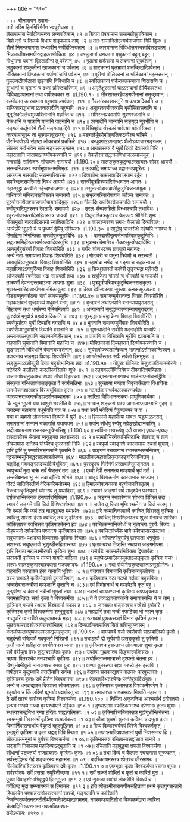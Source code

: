 +++
title = "१९०"

+++
श्रीनारायण उवाच-  
ततो लक्ष्मि हिमगिरिर्गर्गेण स्वपुरोधसा ।  
लेखयामास मेर्वादीनामन्त्र्य लग्नपत्रिकाम् ॥१ ॥
शिवाय प्रेषयामास ससामग्रीसुपत्रिकाम् ।  
विप्रो ददौ च तिलकं विधाय शङ्कराय ताम् ॥२ ॥
ततः सम्मानितोऽत्यर्थमाजगाम गिरिं द्विजः ।  
शैलो निमन्त्रयामास बन्ध्वादीन् सर्वदिक्स्थितान् ॥३ ॥
कारयामास विविधोत्तमस्वन्नादिसङ्ग्रहम् ।  
भिन्नजातीयसामग्रीरुद्वाहकरणोचिताः ॥४ ॥
तण्डुलानां चणकानां पृथुकानां बहून् बहून् ।  
गोधूमानां यवानां द्विदलादीनां तु पर्वतान् ॥५ ॥
गुडानां शर्कराणां च लवणानां सुपर्वतान् ।  
लड्डुकानां शष्कुलीनां खाजकानां च पर्वतान् ॥६ ॥
शाटकानां घृतभ्राणां शतच्छिद्रादिपर्वतान् ।  
मौक्तिकानां पिण्डकानां पर्पीणां चापि पर्वतान् ॥७ ॥
पूरीणां पोलिकानां च भर्जिकानां महत्स्तरान् ।  
फुल्लवटीपर्पटानां शृङ्गाणि विविधानि च ॥८ ॥
स्वस्तिकानां शर्कराक्तकणानां शिखराणि च ।  
दुग्धानां च घृतानां च दध्नां प्रमिष्टवारिणाम् ॥९ ॥
अमृतेक्षुरसानां चाऽऽसवानां दीर्घिकास्तथा ।  
विविधद्रवपानानां तथा वापीश्चकार सः ॥1.190.१० ॥
क्षीरसारतरहैयङ्गवीनानां समुच्छ्रयान् ।  
वल्मीकान् कारयामास बहुपक्वान्नपर्वतान् ॥११ ॥
नैकसंस्कारवस्तूनि शाकपत्रादिकानि च ।  
राजिकाराद्धभाजाऽऽरनालादीनि बहून्यपि ॥१२॥
अमूल्यस्वर्णवस्त्राणि बृसीसिंहासनानि च ।  
भूतूलिकोल्लेचमुख्यवितानानि महान्ति च ॥१३ ॥
मणिरत्नप्रकाराणि सुवर्णरजतानि च ।  
नैकधानि च पात्राणि यानानि वाहनानि च ॥१४॥
एवमादीनि चान्यानि सङ्गृह्य सुरभीणि च ।  
मङ्गलं कर्तुमारेभे शैलो मङ्गलकृद्दिने ॥१५॥
विधिपूर्वकसंस्कारं पार्वत्याः पर्वतस्त्रियः ।  
कारयामासुरथ तां भूषयामासुराजगुः ॥१६ ॥
मङ्गलैर्भूषणैर्माङ्गलिकद्रव्यैश्च चक्रिरे ।  
पौरस्त्रियोऽपि संहृष्टा लोकाचारं प्रचक्रिरे ॥१७॥
बन्धुवर्गाऽऽगमहृष्टः शैलोऽप्याचारमङ्गलम् ।  
सोत्सवं सर्वभावेन चक्रे मङ्गलमङ्गलम् ॥१८॥
आयातस्तत्र वै मूर्तो दिव्यो देवालयो गिरिः ।  
महारत्नानि चादायाऽनर्घ्योपकरणानि च ॥१९॥
नैकहीरकसद्रत्नमणिभ्राजत्समाजयुक् ।  
मन्दराद्रिः साभिजनः सोपायनः समाययौ ॥1.190.२०॥
सालङ्कृतकुटुम्बाऽस्ताचलः सोपद आययौ ।  
ससम्बन्धिजनः स्वर्णभूषारत्नमणिभृतः ॥११ ॥
उदयाद्रि समायाच्च बह्वानन्दप्रपूरितः ।  
आजगाम मलयाद्रिः सरत्नपरिवारकः ॥२२॥
दिव्यशोभः सकलत्रादिराजगाम दर्दुरः ।  
सपरिच्छदसपरिवारो निषध आययौ ॥२३॥
सस्त्रीपुत्रहिरण्यादिर्गन्धमादन आगतः ।  
महास्मृद्धः करवीरो महेन्द्रश्चाजगाम ह ॥२४॥
ससुतस्त्रीदासदासीकुटुम्बिजनसंयुतः ।  
पारियात्रो मणिरत्नखनिस्तत्र समाययौ ॥२५॥
सभृत्यपरिवारोपायनः क्रौञ्चः समागतः ।  
पुरुषोत्तमशैलश्चाजगामोपायनादियुक् ॥२६॥
नीलाद्रिः सपरिवारोपायनादिः समाययौ ।  
स्त्रीपुत्रादियुतस्तत्र रैवताद्रिः समाययौ ॥२७॥
उरलः सैन्यसहितो विन्ध्यश्चापि तथाविधः ।  
बहुरत्नोपस्करादिसहितस्तत्र चाययौ ॥२८ ॥
त्रिकूटश्चित्रकूटश्च वेङ्कटः श्रीगिरिः शुभः ।  
गोकामुखो नारदाद्रिराययौ स्वाश्रितादिभिः ॥२९ ॥
कालञ्जरश्च सगणः कैलासो दिव्यविग्रहः ।  
अन्येऽपि भूभृतो ये च पृथ्व्यां द्वीपेषु संस्थिताः ॥1.190.३० ॥
समुद्रेषु चान्तरीक्षे ग्रहेष्वपि नगाश्च ये ।  
हिमाद्रिणा निमन्त्रिताः सस्त्रीपुत्रसुतादिभिः ॥३ १ ॥
दासदासीभृत्यसेनापरिवारकुटुम्बिभिः ।  
सद्रत्नमणिहीरकस्वर्णरूप्यादिवस्तुभिः ॥३२ ॥
भूषाम्बरविमानैश्च नैकाऽमूल्योपदादिभिः ।  
आययुर्बहुसंहर्षा विवाहः शिवयोरिति ॥३३ ॥
घर्घरः शोणभद्रश्च ब्रह्मपुत्रो महानदः ।  
अन्ये नदाः समायाता विवाहः शिवयोरिति ॥३४॥
गोदावरी च यमुना त्रिवेणी च सरस्वती ।  
आययुर्दिव्यभूषाढ्या विवाहः शिवयोरिति ॥३५ ॥
महामोदा नर्मदा च गङ्गा च रुद्रकन्यका ।  
महाप्रीत्याऽऽययुर्दिव्या विवाहः शिवयोरिति ॥३६ ॥
सिन्धुस्तपती कावेरी तुङ्गभद्रा महीनदी ।  
ओजस्वती स्वर्णरेखा भद्रा साभ्रमती तथा ॥३७ ॥
शत्रुजिता गोमती च भोगवती च गण्डकी ।  
ताम्रपर्णी देवनद्यस्तथाऽन्या आपगाः शुभाः ॥३८ ॥
पुत्रपुत्रीपरिवारकुटुम्बिजनसङ्कुलाः ।  
भूषारत्नपरिहाराऽर्पणसामग्रिकायुताः ॥३९ ॥
दिव्या देवीस्वरूपाः सुरूपाः कनकसूज्ज्वलाः ।  
षोडशन्यूनवर्षाढ्याः सर्वा लावण्यमूर्तयः ॥1.190.४० ॥
समाजग्मुर्महानन्दा विवाहः शिवयोरिति ।  
महाकालवनं सुन्दराख्यं मधुवनं वनम् ॥४ १ ॥
वृन्दावनं तथाऽन्यानि वनान्याययुरादरात् ।  
सिंहारण्यं तथा धर्मारण्यं नैमिषमित्यपि ॥४२ ॥
अन्यान्यपि समृद्धान्यरण्यान्याययुरादरात् ।  
कुरुक्षेत्रं भृगुक्षेत्रं ब्रह्मक्षेत्रादिकानि च ॥४३ ॥
सुस्मृद्धान्याययुः प्रेम्णा विवाहः शिवयोरिति ।  
स्वर्णपूर्यादयः पुर्यो दिव्यानि नगराणि च ॥४ ४॥
भुवनानि समाजग्मुर्विवाहः शिवयोरिति ।  
स्वर्णरौप्याभूषणानि दिव्यानि वसनानि च ॥४५ ॥
सुगन्धादीनि सर्वाणि मर्दनार्हाणि यान्यपि ।  
अम्लानफलपुष्पाणि सद्रत्नमणिहीरकान् ॥४६ ॥
पात्राणि च विचित्राणि भूरीणि ह्यासनानि च ।  
वाहनानि सुयानानि विमानानि महान्ति च ॥४७॥
मौक्तिकानां दिव्यहारान् दिव्योपकरणानि च ।  
शृङ्गाराणि विविधानि वेषानश्रवदर्शनान् ॥४८॥
सूर्यसमोज्ज्वलान्दिव्यान् भामन्तोऽसीमकान्तिकान् ।  
उपायनाय सङ्गृह्य विवाहः शिवयोरिति ॥४९॥
आगतैस्तैस्ततः सर्वैः सर्वतो हिमभूभृतः ।  
सङ्कुलाऽऽसीत्पुरी दिव्या बहुशोभान्विता तदा ॥1.190.५० ॥
गोपुराः शोभिताः केतुध्वजवितानतोरणैः ।  
घटैर्वस्त्रैः कलीहारैः कदलीस्वस्तिकैः शुभैः ॥५ १ ॥
रङ्गवल्लीविचित्रैश्च दीपवादित्रमण्डिताः ।  
राजमार्गाश्चतुष्काश्च रथ्याः सौधा विहारकाः ॥५२॥
उद्यानस्थलभागाश्च मार्जनाऽऽसेचनर्द्धिभिः ।  
संस्कृता गन्धिताश्चालङ्कृता वै स्वर्गसन्निभाः ॥५३॥
सुच्छाया मण्डपा निवृत्तार्कतापा विधापिताः ।  
पानभोजनशालाश्च विरामभूमिकाः कृताः ॥५४॥
नटनर्तकगन्धर्वमल्लचारणपर्षतः ।  
व्याख्यानरञ्जनक्रीडाप्रदर्शनकथानकाः ॥५५॥
कारिता विविधानन्दकराः प्राघूणिकार्थकाः ।  
किं न्यूनं भूधरो यत्र श्वशुरो भवतीति वै ॥५६॥
भगवान् शङ्करो यस्य जामाताऽऽयास्यति गृहम् ।  
जगदम्बा महामाया वधूर्भवति यत्र च ॥५७॥
यथा स्वर्गं भवेद्दिव्यं वैकुण्ठमपरं च वा ।  
यथा वा ब्रह्मणो लोकस्तथा दिव्यति वै पुरी ॥५८॥
हिमालयो महाप्रीत्या भावतः श्रद्धयाऽऽदरात् ।  
समागतानां सम्मानं चकाराति यथायथम् ॥५९॥
सर्वान् सौधेषु रम्येषु सप्रेङ्खोद्यानवारिषु ।  
सदोलाशयनागारासनवस्तुविभासिषु ॥1.190.६०॥
स्वर्विमानस्वरूपेषु ददौ वासान् पृथक-पृथक् ।  
दासदासीश्च सेवायां न्ययुङ्क्त लक्षशस्तदा ॥६ १॥
सामग्रीभिरनेकाभिरिष्टाभिः शैलराट् च तान ।  
तोषयामास दानैश्च भोग्यैश्च कृत्स्नशो गिरिः ॥६२॥
स्वपुर्यां स्वाङ्गणे कारयामास रचनां शुभाम् ।  
द्वारि द्वारि तु रम्भादिमङ्गलानि कृतानि वै ॥६३ ॥
प्राङ्गणं रचयामास रभास्तम्भसमन्वितम् ।  
पट्टस्तम्भसुनिबद्धरसालपत्रतोरणम् ॥६४॥
मालतीमाल्यहारालिकृतकाङ्गरिकान्वितम् ।  
चतुर्दिक्षु महामङ्गलद्रव्यादिविभूषितम् ॥६५॥
पुरस्कृत्य गिरिर्गर्गं प्रस्तावार्हसुमङ्गलम् ।  
स्वपुत्र्यर्थं मुदा चक्रे सर्वं श्रेष्ठतरं तदा ॥६६ ॥
पृथ्वी देवी समागत्य मण्डपार्थं भुवं ददौ ।  
अन्तरीक्षगता भूः सा तदा द्यौरिव शोभते ॥६७॥
आहूय विश्वकर्माणं कारयामास मण्डपम् ।  
पौरटं चातिविस्तीर्णं वेदिकादिमनोरमम् ॥६८॥
हिमालयोपत्यकायां बहुयोजनविस्तृतम् ।  
नैकचमत्कृतियुक्तं व्योमस्थं तु यथादिवम् ॥६९॥
स्थावरं जङ्गमं सर्वं सादृश्येन परस्परम् ।  
दर्शकभ्रान्तिजनकं हंसपार्षदमिश्रितम् ॥1.190.७० ॥
जङ्गमं स्थावरेणात्र शोभया विजितं तदा ।  
स्थावरं जङ्गमेनापि जितं विशिष्टशोभया ॥७ १ ॥
जलेन तु जिता भूमिः स्थलेन च जितं जलम् ।  
किं स्थलं किं जलं तत्र नाऽबुद्ध्यत यथार्थतः ॥७२॥
द्वारे कम्मानिकापार्श्वे क्वचित् सिंहास्तु कृत्रिमाः ।  
क्वचित्तु सारसा हंसाः क्वचित् तत्र तु हस्तिनः ॥७३॥
क्वचित् शिखण्डिनस्तत्र शुका मेनाश्च सारिकाः ।  
कोकिलाश्च क्वचित्तत्र कृत्रिमाश्चेतना इव ॥७४॥
क्वचित्कम्मानिकोर्ध्वे च नृत्यन्त्यः पुरुषैः स्त्रियः ।  
मोहयन्त्यो दर्शकाँश्च पश्यन्त्यः कृत्रिमाश्च ताः ॥७५॥
क्वचिदग्रोर्ध्वके भागे पर्यश्चाप्सरसस्तथा ।  
सपुष्पमालाः पक्षाढ्या दिव्यास्ताः कृत्रिमाः स्थिताः ॥७६॥
सोपानगोपुराग्रेषु द्वारपाला धनुर्युताः ।  
सशस्त्राः सधूष्कृतयो भूशुण्डीसहितास्तथा ॥७७॥
घृताक्षयश्च तिष्ठन्ति स्थावरा जङ्गमोपमाः ।  
द्वारि स्थिता महालक्ष्मीरुपरि कृत्रिमा शुभा ॥७८॥
गजैर्घटैः सकमलैरभिषिक्ता द्विपार्श्वतः ।  
सरस्वती कृत्रिमा च तन्व्या गायति वादिका ॥७९॥
चतुष्केऽम्बालिकायुक्ताऽलङ्कृताः कृत्रिमा गजाः ।  
अश्वाः सालङ्कृताश्चाश्ववारा गजपकादयः ॥1.190.८० ॥
रथा रथिभिराकृष्टवाहनाग्रसुशोभिनः ।  
वाहनानि गरुडाश्च हंसा यानानि भूरिशः ॥८ १॥
पत्तयश्च विमानानि कृत्रिमान्यकृतोपमाः ।  
तस्य सभाग्रहे कृत्रिमोद्यानो द्रुमराजिमान् ॥८२॥
कृत्रिमाश्च नटा नट्यो नर्तका बहुरूपिणः ।  
अप्सरोरासकर्त्रीणां मण्डलानि कृतानि च ॥८३॥
एवं विमोहनार्थं च मण्डपेऽपि कृतं बहु ।  
मुन्यृर्षीणां च देवानां नदीनां भूभृतां तथा ॥८४॥
नदानां चाप्यरण्यानां कृत्रिमाः रूपपङ्क्तयः ।  
जगमभ्रान्तिदाः सर्वाः कृता वै विश्वकर्मणा ॥८५॥
ये ये तत्राऽऽगताश्चान्ये समायास्यन्ति ये च ताम् ।  
कृत्रिमान् मण्डपे स्थल्यां विश्वकर्मा चकार ह ॥८६ ॥
जनवाहाः शङ्करश्च वरवेशो वृषोपरि ।  
कृत्रिमश्च कृतो विश्वकर्मणा शम्भुतुष्टये ॥८७॥
महाद्वारि तथा नन्दी स्फटिका भो महान् कृतः ।  
नन्द्युपरि त्वन्तरीक्षे ककुदाधारकं महत् ॥८८॥
रत्नाढ्यं पुष्पकसञ्ज्ञं विमानं कृत्रिमं कृतम् ।  
सुछत्रचामरादर्शपत्रतोरणशोभितम् ॥८९॥
दिव्यप्रदीपताराधिवासितं शशिसूज्ज्वलम् ।  
कदलीपल्लवपुष्पफलमालाद्यलङ्कृतम् ॥1.190.९० ॥
वामपार्श्वे गजौ स्वर्णवर्णौ साऽम्बालिकौ कृतौ ।  
चतुर्दन्तौ षष्टिवर्षौ मदयुक्तौ गिरिप्रभौ ॥९१॥
तथाऽश्वौ द्वौ सूर्यवणौ ह्यलङ्कृतौ तु कृत्रिमौ ।  
कृतौ चान्ये प्रतीहाराः स्वर्णवेत्रधरा जनाः ॥९२॥
कृत्रिमाश्च हसन्तश्च लोकपालाः शुभाः कृताः ।  
सर्वे देवीयुता देवाः कुटुम्बसहिताः कृताः ॥९३॥
उपदेवा गुह्यकाश्च सिद्धचारणकिन्नराः ।  
ऋषयः पितरश्चैव मनवश्चापि कृत्रिमाः ॥९४॥
अयोजितात्ममात्रास्ते दृश्यन्ते चेतना इव ।  
विष्णुर्लक्ष्मीयुतो नारायणश्च रमया युतः ॥९५॥
वाण्या युतस्तथा ब्रह्मा गरुडो हंस इत्यपि ।  
पार्षदाश्च कुटुम्बानि तत्तदीयानि सर्वथा ॥९६॥
वेदाश्च सनकाद्याश्च पाठकाः करपुस्तकाः ।  
कृत्रिमाश्च कृताः सर्वे प्रीतेन विश्वकर्मणा ॥९७॥
ऐरावतस्थितश्चेन्द्रः पत्नीपुत्रादिसंयुतः ।  
अन्ये च धनदाद्याश्च दिक्पाला लोकपालकाः ॥९८॥
कृत्रिमाश्च कृतास्तत्र विश्वकर्मेश्वरेण वै ।  
बहूक्तेन च किं लक्ष्मि! ह्युभयोः पक्षयोस्तु यः ॥९९॥
समाजश्चागतश्चाथाऽगमिष्यति महाजनः ।  
ते सर्वे ताश्च सर्वाश्च कृत्रिमा विश्वकर्मणा ॥1.190.१०० ॥
निर्मिता अकृतनिभा आश्चर्यार्थं द्वयोस्तयोः ।  
इत्यत्र मण्डपे मञ्चा बृस्यश्चोपरि पट्टिकाः ॥१० १॥
दुग्धाऽऽभा स्फटिकाभाश्च दर्पणाभाः कृताः शुभाः ।  
स्थल्यश्चन्द्रनिभा रम्या हरिताः शाद्वलात्मिकाः ॥१ ०२॥
कृत्रिमाश्चित्रितास्तत्र मुह्येयुर्भ्रान्तिचेतनाः ।  
स्वयम्भुवो निवासार्थं कृत्रिमः सत्यलोकजः ॥१ ०३॥
सौधः सुधर्मा सुसभा कृत्रिमा चाद्भुता कृता ।  
विष्णोर्निवासनार्थाय वैकुण्ठं बहुस्मृद्धिमत् ॥१ ०४॥
दिव्यं दिव्याश्चर्यमयं विरेजे विश्वकर्मकृत् ।  
इन्द्रपुरी कृत्रिमा च कृता यद्वत् दिवि स्थिता ॥१ ०५॥
तथाऽन्यदिक्प्रपालानां पुर्यो निवासनाय हि ।  
लोकपालमनूनां च पुर्यश्च विश्वकर्मणा ॥१ ०६॥
कृत्रिमास्तत्र रचितास्तत्तद्वासाय चाम्बरे ।  
सदनानि निवासाय महादिव्याऽद्भुतानि च ॥१ ०७॥
रचितानि महाबुद्ध्या क्षणतो विश्वकर्मणा ।  
सौधानां पङ्क्तयो राजप्राकाराः कृत्रिमाः कृताः ॥१ ०८॥
तथा दिव्यं च कैलासं रचयामास सूज्ज्वलम् ।  
सर्वस्मृद्धिमयं गेहं शङ्करस्य महात्मनः ॥१ ०९॥
बदरिकाश्रमस्तत्र श्वेतश्च क्षीरसागरः ।  
गोलोकश्चित्रितस्तत्र कृत्रिमश्च द्रवैः कृतः ॥1.190.११ ०॥
एवम्भूताः कृता विश्वकर्मणा रचनाः शुभाः ।  
शर्वहर्यादयः सर्वे प्रसन्नाः स्युरितीच्छया ॥११ १॥
सर्वं सज्जं शोभितं च कृतं च कारितं मुदा ।  
पुत्र्या विवाहशोभाभिवृद्धये हिमभूभृता ॥११ २॥
एवं सुसज्य सर्वार्थं लोकरीतिं विवर्ध्य च ।  
पर्यैक्षिष्ट मुदा शम्भ्वागमनं स हिमाचलः ॥११ ३॥
इति श्रीलक्ष्मीनारायणीयसंहितायां प्रथमे कृतयुगसन्ताने हिमालयेन पक्वान्नरत्नोपकरणानां राशयो, मङ्गलानि च कारितानि  
निमन्त्रितपर्वतनदनदीतीर्थारण्यदेवदेव्याद्यागमनम्, नगरमण्डपादिशोभा विश्वकर्मद्वारा कारिता चेत्यादिनिरूपणनामा नवत्यधिकशत-  
तमोऽध्यायः ॥१९०॥
    
